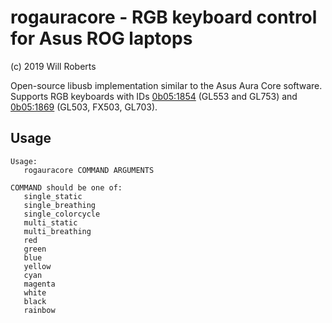 # rogauracore - RGB keyboard control for Asus ROG laptops

(c) 2019 Will Roberts

Open-source libusb implementation similar to the Asus Aura Core
software.  Supports RGB keyboards with IDs
[0b05:1854](https://linux-hardware.org/index.php?id=usb:0b05-1854)
(GL553 and GL753) and
[0b05:1869](https://linux-hardware.org/index.php?id=usb:0b05-1869)
(GL503, FX503, GL703).

## Usage

```
Usage:
   rogauracore COMMAND ARGUMENTS

COMMAND should be one of:
   single_static
   single_breathing
   single_colorcycle
   multi_static
   multi_breathing
   red
   green
   blue
   yellow
   cyan
   magenta
   white
   black
   rainbow
```

